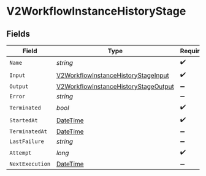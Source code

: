 # V2WorkflowInstanceHistoryStage


## Fields

| Field                                                                                                   | Type                                                                                                    | Required                                                                                                | Description                                                                                             |
| ------------------------------------------------------------------------------------------------------- | ------------------------------------------------------------------------------------------------------- | ------------------------------------------------------------------------------------------------------- | ------------------------------------------------------------------------------------------------------- |
| `Name`                                                                                                  | *string*                                                                                                | :heavy_check_mark:                                                                                      | N/A                                                                                                     |
| `Input`                                                                                                 | [V2WorkflowInstanceHistoryStageInput](../../Models/Components/V2WorkflowInstanceHistoryStageInput.md)   | :heavy_check_mark:                                                                                      | N/A                                                                                                     |
| `Output`                                                                                                | [V2WorkflowInstanceHistoryStageOutput](../../Models/Components/V2WorkflowInstanceHistoryStageOutput.md) | :heavy_minus_sign:                                                                                      | N/A                                                                                                     |
| `Error`                                                                                                 | *string*                                                                                                | :heavy_minus_sign:                                                                                      | N/A                                                                                                     |
| `Terminated`                                                                                            | *bool*                                                                                                  | :heavy_check_mark:                                                                                      | N/A                                                                                                     |
| `StartedAt`                                                                                             | [DateTime](https://learn.microsoft.com/en-us/dotnet/api/system.datetime?view=net-5.0)                   | :heavy_check_mark:                                                                                      | N/A                                                                                                     |
| `TerminatedAt`                                                                                          | [DateTime](https://learn.microsoft.com/en-us/dotnet/api/system.datetime?view=net-5.0)                   | :heavy_minus_sign:                                                                                      | N/A                                                                                                     |
| `LastFailure`                                                                                           | *string*                                                                                                | :heavy_minus_sign:                                                                                      | N/A                                                                                                     |
| `Attempt`                                                                                               | *long*                                                                                                  | :heavy_check_mark:                                                                                      | N/A                                                                                                     |
| `NextExecution`                                                                                         | [DateTime](https://learn.microsoft.com/en-us/dotnet/api/system.datetime?view=net-5.0)                   | :heavy_minus_sign:                                                                                      | N/A                                                                                                     |